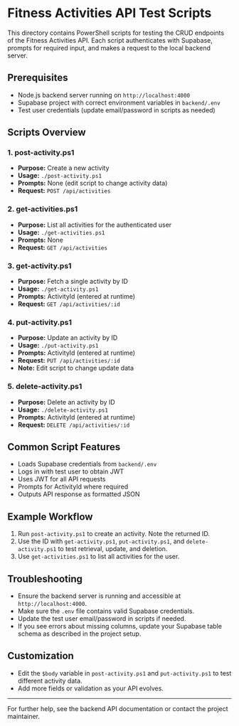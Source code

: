 # Fitness Activities API Test Scripts

This directory contains PowerShell scripts for testing the CRUD endpoints of the Fitness Activities API. Each script authenticates with Supabase, prompts for required input, and makes a request to the local backend server.

## Prerequisites
- Node.js backend server running on `http://localhost:4000`
- Supabase project with correct environment variables in `backend/.env`
- Test user credentials (update email/password in scripts as needed)

## Scripts Overview

### 1. post-activity.ps1
- **Purpose:** Create a new activity
- **Usage:** `./post-activity.ps1`
- **Prompts:** None (edit script to change activity data)
- **Request:** `POST /api/activities`

### 2. get-activities.ps1
- **Purpose:** List all activities for the authenticated user
- **Usage:** `./get-activities.ps1`
- **Prompts:** None
- **Request:** `GET /api/activities`

### 3. get-activity.ps1
- **Purpose:** Fetch a single activity by ID
- **Usage:** `./get-activity.ps1`
- **Prompts:** ActivityId (entered at runtime)
- **Request:** `GET /api/activities/:id`

### 4. put-activity.ps1
- **Purpose:** Update an activity by ID
- **Usage:** `./put-activity.ps1`
- **Prompts:** ActivityId (entered at runtime)
- **Request:** `PUT /api/activities/:id`
- **Note:** Edit script to change update data

### 5. delete-activity.ps1
- **Purpose:** Delete an activity by ID
- **Usage:** `./delete-activity.ps1`
- **Prompts:** ActivityId (entered at runtime)
- **Request:** `DELETE /api/activities/:id`

## Common Script Features
- Loads Supabase credentials from `backend/.env`
- Logs in with test user to obtain JWT
- Uses JWT for all API requests
- Prompts for ActivityId where required
- Outputs API response as formatted JSON

## Example Workflow
1. Run `post-activity.ps1` to create an activity. Note the returned ID.
2. Use the ID with `get-activity.ps1`, `put-activity.ps1`, and `delete-activity.ps1` to test retrieval, update, and deletion.
3. Use `get-activities.ps1` to list all activities for the user.

## Troubleshooting
- Ensure the backend server is running and accessible at `http://localhost:4000`.
- Make sure the `.env` file contains valid Supabase credentials.
- Update the test user email/password in scripts if needed.
- If you see errors about missing columns, update your Supabase table schema as described in the project setup.

## Customization
- Edit the `$body` variable in `post-activity.ps1` and `put-activity.ps1` to test different activity data.
- Add more fields or validation as your API evolves.

---

For further help, see the backend API documentation or contact the project maintainer.
